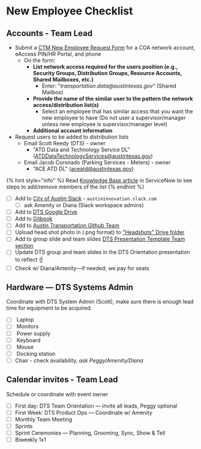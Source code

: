 # New Employee Checklist

## Accounts - Team Lead

* Submit a [CTM New Employee Request Form](https://atx.servicenowservices.com/sp?id=sc\_cat\_item\_guide\&sys\_id=b714eb12db7a3f0021ccef92ca961972) for a COA network account, eAccess PIN/HR Portal, and phone&#x20;
  * On the form:&#x20;
    * **List network access required for the users position (e.g., Security Groups, Distribution Groups, Resource Accounts, Shared Mailboxes, etc.)**
      * Enter: "_transportation.data@austintexas.gov_" (Shared Mailbox)&#x20;
    * **Provide the name of the similar user to the pattern the network access/distribution list(s)**
      * Select an employee that has similar access that you want the new employee to have (Do not user a supervisor/manager unless new employee is supervisor/manager level)
    * **Additional account information**
* Request users to be added to distribution lists
  * Email Scott Reedy (DTS) - owner
    * "ATD Data and Technology Service DL" ([ATDDataTechnologyServices@austintexas.gov](mailto:ATDDataTechnologyServices@austintexas.gov))
  * Email Jacob Coronado (Parking Services - Meters) - owner
    * "ACE ATD DL" (aceatd@austintexas.gov)

{% hint style="info" %}
Read [Knowledge Base article](https://atx.servicenowservices.com/sp?id=kb\_article\&sys\_id=aa2fb0761be169d0e8dfc844604bcb89) in ServiceNow to see steps to add/remove members of the list
{% endhint %}

* [ ] Add to [City of Austin Slack](https://austininnovation.slack.com/admin) - `austininnovation.slack.com`
  * [ ] ask Amenity or Diana (Slack workspace admins)
* [ ] Add to [DTS Google Drive](https://drive.google.com/drive/u/0/folders/1fNmU-czryk5wJsn1gmb4WYUJJdut8Me7)
* [ ] Add to [Gitbook](https://app.gitbook.com/@atd-dts/spaces)
* [ ] Add to [Austin Transportation Github Team](https://github.com/orgs/cityofaustin/teams/transportation/members)&#x20;
* [ ] Upload head shot photo in (.png format) to ["Headshots" Drive folder](https://drive.google.com/drive/u/0/folders/1y\_yhkZQE5uSRhLZAHJn2kFuXPBixVJ2G)
* [ ] Add to group slide and team slides [DTS Presentation Template Team section](https://docs.google.com/presentation/d/1tHKTfUgQ-uAXdRBkEdXqR7ryBo\_LTU86IzQxo1gJoeA/edit#slide=id.gfd2da31025\_0\_6)&#x20;
* [ ] Update DTS group and team slides in the DTS Orientation presentation to reflect ☝️
* [ ] Check w/ Diana/Amenity—if needed; we pay for seats

## Hardware — DTS Systems Admin

Coordinate with DTS System Admin (Scott), make sure there is enough lead time for equipment to be acquired.

* [ ] &#x20;Laptop
* [ ] &#x20;Monitors
* [ ] &#x20;Power supply
* [ ] &#x20;Keyboard
* [ ] &#x20;Mouse
* [ ] &#x20;Docking station
* [ ] Chair - check availability, _ask Peggy/Amenity/Diana_

## Calendar invites - Team Lead&#x20;

Schedule or coordinate with event owner

* [ ] First day: DTS Team Orientation — invite all leads, Peggy optional
* [ ] First Week: DTS Product Ops — Coordinate w/ Amenity
* [ ] Monthly Team Meeting
* [ ] Sprints
* [ ] Sprint Ceremonies — Planning, Grooming, Sync, Show & Tell
* [ ] Biweekly 1x1
